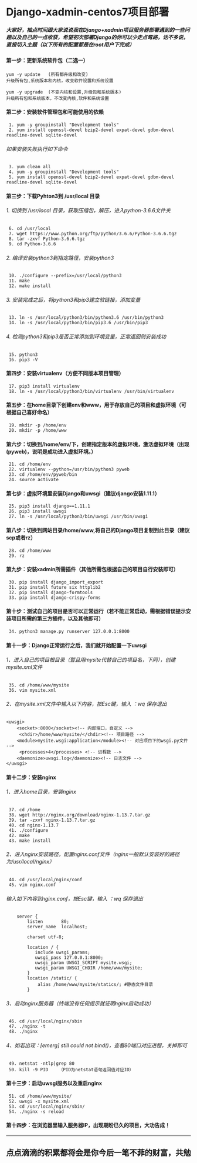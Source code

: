 ﻿# Django-xadmin-centos7项目部署
##### 大家好，抽点时间跟大家说说我在Django+xadmin项目服务器部署遇到的一些问题以及自己的一点收获，希望初次部署Django的你可以少走点弯路，话不多说，直接切入主题（以下所有的配置都是在root用户下完成）
#### 第一步：更新系统软件包（二选一）
```
yum -y update	(所有都升级和改变)
升级所有包,系统版本和内核，改变软件设置和系统设置

yum -y upgrade	(不变内核和设置,升级包和系统版本)
升级所有包和系统版本，不改变内核,软件和系统设置
```
#### 第二步：安装软件管理包和可能使用的依赖
```
 1. yum -y groupinstall "Development tools"
 2. yum install openssl-devel bzip2-devel expat-devel gdbm-devel readline-devel sqlite-devel
```
###### 如果安装失败执行如下命令
```
 3. yum clean all 
 4. yum -y groupinstall "Development tools"
 5. yum install openssl-devel bzip2-devel expat-devel gdbm-devel readline-devel sqlite-devel
```
#### 第三步：下载Pyhton3到 /usr/local 目录 
###### 1. 切换到 /usr/local 目录，获取压缩包，解压，进入python-3.6.6文件夹
```
 6. cd /usr/local
 7. wget https://www.python.org/ftp/python/3.6.6/Python-3.6.6.tgz
 8. tar -zxvf Python-3.6.6.tgz
 9. cd Python-3.6.6
```
###### 2. 编译安装python3到指定路径，安装python3
```
 10. ./configure --prefix=/usr/local/python3
 11. make
 12. make install
```
###### 3. 安装完成之后，将python3和pip3建立软链接，添加变量
```
 13. ln -s /usr/local/python3/bin/python3.6 /usr/bin/python3
 14. ln -s /usr/local/python3/bin/pip3.6 /usr/bin/pip3
```
###### 4. 检测python3和pip3是否正常添加到环境变量，正常返回则安装成功
```
 15. python3 
 16. pip3 -V
```
#### 第四步：安装virtualenv（方便不同版本项目管理）
```
 17. pip3 install virtualenv
 18. ln -s /usr/local/python3/bin/virtualenv /usr/bin/virtualenv
```
#### 第五步：在home目录下创建env和www，用于存放自己的项目和虚拟环境（可根据自己喜好命名）
```
 19. mkdir -p /home/env
 20. mkdir -p /home/www
```
#### 第六步：切换到/home/env/下，创建指定版本的虚拟环境，激活虚拟环境（出现(pyweb)，说明是成功进入虚拟环境。）
```
 21. cd /home/env
 22. virtualenv --python=/usr/bin/python3 pyweb
 23. cd /home/env/pyweb/bin
 24. source activate
```
#### 第七步：虚拟环境里安装Django和uwsgi（建议django安装1.11.1）
```
 25. pip3 install django==1.11.1
 26. pip3 install uwsgi
 27. ln -s /usr/local/python3/bin/uwsgi /usr/bin/uwsgi
```
#### 第八步：切换到网站目录/home/www,将自己的Django项目复制到此目录（建议scp或者rz）
```
 28. cd /home/www
 29. rz
```
#### 第九步：安装xadmin所需插件（其他所需包根据自己的项目自行安装即可）
```
 30. pip install django_import_export
 31. pip install future six httplib2
 32. pip install django-formtools
 33. pip install django-crispy-forms
```
#### 第十步：测试自己的项目是否可以正常运行（若不能正常启动，需根据错误提示安装项目所需的第三方插件，以及其他即可）
```
 34. python3 manage.py runserver 127.0.0.1:8000
```
#### 第十一步：Django正常运行之后，我们就开始配置一下uwsgi
###### 1、进入自己的项目根目录（暂且用mysite代替自己的项目名，下同），创建mysite.xml文件
```
 35. cd /home/www/mysite
 36. vim mysite.xml
```
###### 2、在mysite.xml文件中输入以下内容，按Esc键，输入 ：wq 保存退出
```
<uwsgi>
    <socket>:8000</socket><!-- 内部端口，自定义 -->
     <chdir>/home/www/mysite/</chdir><!-- 项目路径 -->
    <module>mysite.wsgi:application</module><!-- 对应项目下的wsgi.py文件 -->
     <processes>4</processes> <!-- 进程数 -->
    <daemonize>uwsgi.log</daemonize><!-- 日志文件 -->
</uwsgi>
```
#### 第十二步：安装nginx
###### 1、进入home目录，安装nginx
```
 37. cd /home
 38. wget http://nginx.org/download/nginx-1.13.7.tar.gz 
 39. tar -zxvf nginx-1.13.7.tar.gz
 40. cd nginx-1.13.7
 41. ./configure
 42. make
 43. make install
```
###### 2、进入nginx安装路径，配置nginx.conf文件（nginx一般默认安装好的路径为/usr/local/nginx）
```
 44. cd /usr/local/nginx/conf
 45. vim nginx.conf
```
###### 输入如下内容到nginx.conf，按Esc键，输入 ：wq 保存退出
```
    server {
        listen       80;
        server_name  localhost;

        charset utf-8;

        location / {
           include uwsgi_params;
           uwsgi_pass 127.0.0.1:8000;
           uwsgi_param UWSGI_SCRIPT mysite.wsgi;
           uwsgi_param UWSGI_CHDIR /home/www/mysite;
        }
        location /static/ {
            alias /home/www/mysite/statics/; #静态文件目录
        }
```
###### 3、启动nginx服务器（终端没有任何提示就证明nginx启动成功）
```
 46. cd /usr/local/nginx/sbin
 47. ./nginx -t
 48. ./nginx
```
###### 4、如若出现：[emerg] still could not bind()，查看80端口对应进程，关掉即可
```
 49. netstat -ntlp|grep 80
 50. kill -9 PID	（PID为netstat语句返回值对应ID）
```
#### 第十三步：启动uwsgi服务以及重启nginx
```
 51. cd /home/www/mysite/
 52. uwsgi -x mysite.xml
 53. cd /usr/local/nginx/sbin/
 54. ./nginx -s reload
```
#### 第十四步：在浏览器里输入服务器IP，出现期盼已久的项目，大功告成！



****

## 点点滴滴的积累都将会是你今后一笔不菲的财富，共勉